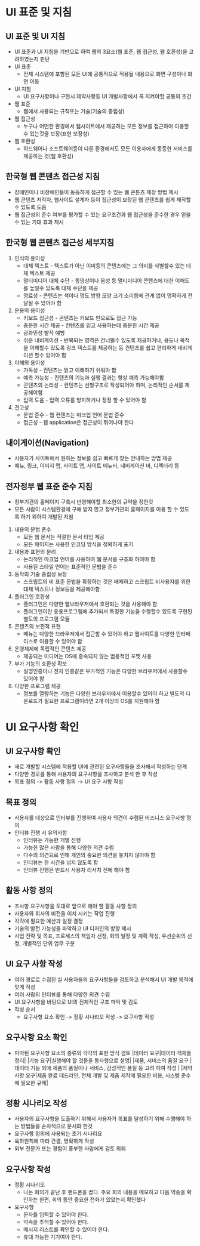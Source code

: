 # UI 표준 및 지침
## UI 표준 및 UI 지침
- UI 표준과 UI 지침을 기반으로 하여 웹의 3요소(웹 표준, 웹 접근성, 웹 호환성)을 고려하였는지 판단
- UI 표준
    - 전체 시스템에 포함된 모든 UI에 공통적으로 적용될 내용으로 화면 구성이나 화면 이동
- UI 지침
    - UI 요구사항이나 구현시 제약사항등 UI 개발사항에서 꼭 지켜야할 공통의 조건
- 웹 표준
    - 웹에서 사용되는 규칙또는 기술(기술의 중립성)
- 웹 접근성
    - 누구나 어떤한 환경에서 웹사이트에서 제공하는 모든 정보를 접근하여 이용할수 있는것을 보장(표현 보장성)
- 웹 호환성
    - 하드웨어나 소프트웨어등이 다른 환경에서도 모든 이용자에게 동등한 서비스를 제공하는 것(웹 호환성)

## 한국형 웹 콘텐츠 접근성 지침
- 장애인이나 비장애인들이 동등하게 접근할 수 있는 웹 콘튼츠 제장 방법 제시
- 웹 콘텐츠 저작자, 웹사이트 설계자 등이 접근성이 보장된 웹 콘텐츠를 쉽게 제작할 수 있도록 도움
- 웹 접근성의 준수 여부를 평가할 수 있는 요구조건과 웹 접근성을 준수한 경우 얻을수 있는 기대 효과 제시

## 한국형 웹 콘텐츠 접근성 세부지침
1. 인식의 용이성
    - 대체 텍스트 - 텍스트가 아닌 이미등의 콘텐츠에는 그 의미를 식별할수 있는 대체 텍스트 제공
    - 멀티미디어 대체 수단 - 동영상이나 음성 등 멀티미디어 콘텐츠에 대한 이해도를 높일수 있도록 대체 수단을 제공
    - 명료성 - 콘텐츠는 색이나 명도 방향 모양 크기 소리등에 관계 없이 명확하게 전달될 수 있어야 함
2. 운용의 용이성
    - 키보드 접근성 - 콘텐츠는 키보드 만으로도 접근 가능
    - 충분한 시간 제공 - 컨텐츠를 읽고 사용하는데 충분한 시간 제공
    - 광과민성 발작 예방
    - 쉬운 내비게이션 - 반복되는 영역은 건너뛸수 있도록 제공하거나, 용도나 목적을 이해할수 있도록 링크 텍스트를 제공하는 등 컨텐츠를 쉽고 편리하게 네비게이션 할수 있어야 함
3. 이해의 용이성
    - 가독성 - 컨텐츠는 읽고 이해하기 쉬워야 함
    - 예측 가능성 - 컨텐츠의 기능과 실행 결과는 항상 예측 가능해야함
    - 콘텐츠의 논리성 - 컨텐츠는 선형구조로 작성되어야 하며, 논리적인 순서를 제공해야함
    - 입력 도움 - 입력 오류를 방지하거나 정정 할 수 있어야 함
4. 견고성
    - 문법 준수 - 웹 컨텐츠는 마크업 언어 문법 준수
    - 접근성 - 웹 application은 접근성이 뛰어나야 한다

## 내이게이션(Navigation)
- 사용자가 사이트에서 원하는 정보를 쉽고 빠르게 찾는 안내하는 방법 제공
- 메뉴, 링크, 이미지 맵, 사이트 맵, 사이트 메뉴바, 네비게이션 바, 디렉터리 등

## 전자정부 웹 표준 준수 지침
- 정부기관의 홈페이지 구축시 반영해야할 최소한의 규약을 정한것
- 모든 사람이 시스템환경에 구애 받지 않고 정부기관의 홈페이지를 이용 할 수 있도록 하기 위하여 개발된 지침
1. 내용의 문법 준수
    - 모든 웹 문서는 적절한 문서 타입 제공
    - 모든 페이지는 사용한 인코딩 방식을 정확하게 표기
2. 내용과 표현의 분리
    - 논리적인 마크업 언어를 사용하여 웹 문서를 구조화 하여야 함
    - 사용된 스타일 언어는 표준적인 문법을 준수
3. 동작의 기술 중립성 보장
    - 스크립트의 비 표준 문법을 확장하는 것은 배제하고 스크립트 비사용자를 위한 대체 택스트나 정보등을 제공해야함
4. 플러그인 호환성
    - 플러그인은 다양한 웹브라우저에서 호환되는 것을 사용해야 함
    - 플러그인이란 응용프로그램에 추가되서 특정한 기능을 수행할수 있도록 구현된 별도의 프로그램 모듈
5. 콘텐츠의 보편적 표현
    - 메뉴는 다양한 브라우저에서 접근할 수 있어야 하고 웹사이트를 다양한 인터페이스로 이용할 수 있어야 함
6. 운영체제에 독립적인 콘텐츠 제공
    - 제공되는 미디어는 OS에 종속되지 않는 범용적인 포멧 사용
7. 부가 기능의 호환성 확보
    - 실명인증이나 전자 인증같은 부가적인 기능은 다양한 브라우저에서 사용할수 있어야 함
8. 다양한 프로그램 제공
    - 정보를 열람하는 기능은 다양한 브라우저에서 이용할수 있어야 하고 별도의 다운로드가 필요한 프로그램이라면 2개 이상의 OS를 지원해야 함

# UI 요구사항 확인
## UI 요구사항 확인
- 새로 개발할 시스템에 적용할 UI에 관련된 요구사항들을 조사해서 작성하는 단계
- 다양한 경로를 통해 샤용자의 요구사항을 조사하고 분석 한 후 작성
- 목표 정의 -> 활동 사항 정의 -> UI 요구 사항 작성

## 목표 정의
- 사용자를 대상으로 인터뷰를 진행하여 사용자 의견이 수렴된 비즈니스 요구사항 정의
- 인터뷰 진행 시 유의사항
    - 인터뷰는 가능한 개별 진행
    - 가능한 많은 사람을 통해 다양한 의견 수렴
    - 다수의 의견으로 인해 개인의 중요한 의견을 놓치지 않아야 함
    - 인터뷰는 한 시간을 넘지 않도록 함
    - 인터뷰 진행은 반드시 사용자 리서치 전에 해야 함

## 활동 사항 정의
- 조사항 요구사항을 토대로 앞으로 해야 할 활동 사항 정의
- 사용자와 회사의 비전을 이치 시키는 작업 진행
- 각각에 필요한 예산과 일정 결정
- 기술의 발전 가능성을 파악하고 UI 디자인의 방향 제시
- 사업 전략 및 목표, 프로세스의 책임자 선정, 회의 일정 및 계획 작성, 우선순위의 선정, 개별적인 단위 업무 구분

## UI 요구 사항 작성
- 여러 경로로 수집된 실 사용자들의 요구사항들을 검토하고 분석해서 UI 개발 목적에 맞게 작성
- 여러 사람의 인터뷰를 통해 다양한 의견 수렴
- UI 요구사항을 바탕으로 UI의 전체적인 구조 파악 및 검토
- 작성 순서 
    - 요구사항 요소 확인 -> 정황 시나리오 작성 -> 요구사항 작성

## 요구사항 요소 확인
- 파악된 요구사항 요소의 종류와 각각의 표현 방식 검토
|데이터 요구|데이터 객체들 정리|
|기능 요구|실행해야 할 것들을 동사형으로 설명|
|제품, 서비스의 품질 요구 |데이터 기능 외에 제품의 품질이나 서비스, 감성적인 품질 등 고려 하여 작성 |
|제약 사항 요구|제품 완료 데드라인, 전체 개발 및 제품 제작에 필요한 비용, 시스템 준수에 필요한 규제|

## 정황 시나리오 작성
- 사용자의 요구사항을 도출하기 위해서 사용자가 목표를 달성하기 위해 수행해야 하는 방법들을 순차적으로 문서화 한것
- 요구사항 정의에 사용되는 초기 시나리요
- 육하원칙에 따라 간결, 명확하게 작성
- 외부 전문가 또는 경험이 풍부한 사람에게 검토 의뢰

## 요구사항 작성
- 정황 시나리오
    - 나는 회의가 끝난 후 핸드폰을 켰다. 주요 회의 내용을 메모하고 다음 약송을 확인하는 한편, 회의 동안 중요한 전화가 있었는지 확인했다
- 요구사항
    - 문자를 입력할 수 있어야 한다.
    - 약속을 추적할 수 있어야 한다.
    - 메시지 리스트를 확인할 수 있어야 한다.
    - 휴대 가능한 기기여야 한다.